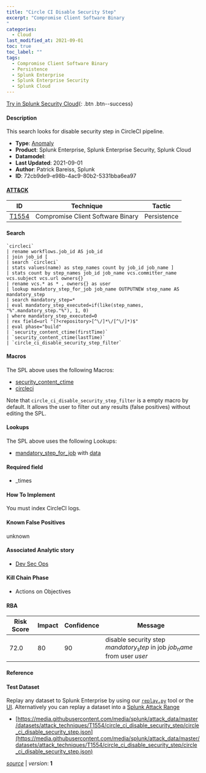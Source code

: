 ```yaml
---
title: "Circle CI Disable Security Step"
excerpt: "Compromise Client Software Binary
"
categories:
  - Cloud
last_modified_at: 2021-09-01
toc: true
toc_label: ""
tags:
  - Compromise Client Software Binary
  - Persistence
  - Splunk Enterprise
  - Splunk Enterprise Security
  - Splunk Cloud
---
```




[Try in Splunk Security Cloud](https://www.splunk.com/en_us/cyber-security.html){: .btn .btn--success}

#### Description

This search looks for disable security step in CircleCI pipeline.

- **Type**: [Anomaly](https://github.com/splunk/security_content/wiki/object-Analytic-Types)
- **Product**: Splunk Enterprise, Splunk Enterprise Security, Splunk Cloud
- **Datamodel**: 
- **Last Updated**: 2021-09-01
- **Author**: Patrick Bareiss, Splunk
- **ID**: 72cb9de9-e98b-4ac9-80b2-5331bba6ea97


#### [ATT&CK](https://attack.mitre.org/)

| ID             | Technique        |  Tactic             |
| -------------- | ---------------- |-------------------- |
| [T1554](https://attack.mitre.org/techniques/T1554/) | Compromise Client Software Binary | Persistence |

#### Search

```
`circleci` 
| rename workflows.job_id AS job_id 
| join job_id [ 
| search `circleci` 
| stats values(name) as step_names count by job_id job_name ] 
| stats count by step_names job_id job_name vcs.committer_name vcs.subject vcs.url owners{} 
| rename vcs.* as * , owners{} as user 
| lookup mandatory_step_for_job job_name OUTPUTNEW step_name AS mandatory_step 
| search mandatory_step=* 
| eval mandatory_step_executed=if(like(step_names, "%".mandatory_step."%"), 1, 0) 
| where mandatory_step_executed=0 
| rex field=url "(?<repository>[^\/]*\/[^\/]*)$" 
| eval phase="build"  
| `security_content_ctime(firstTime)` 
| `security_content_ctime(lastTime)` 
| `circle_ci_disable_security_step_filter`
```

#### Macros
The SPL above uses the following Macros:
* [security_content_ctime](https://github.com/splunk/security_content/blob/develop/macros/security_content_ctime.yml)
* [circleci](https://github.com/splunk/security_content/blob/develop/macros/circleci.yml)

Note that `circle_ci_disable_security_step_filter` is a empty macro by default. It allows the user to filter out any results (false positives) without editing the SPL.

#### Lookups
The SPL above uses the following Lookups:

* [mandatory_step_for_job](https://github.com/splunk/security_content/blob/develop/lookups/mandatory_step_for_job.yml) with [data](https://github.com/splunk/security_content/tree/develop/lookups/mandatory_step_for_job.csv)

#### Required field
* _times


#### How To Implement
You must index CircleCI logs.

#### Known False Positives
unknown

#### Associated Analytic story
* [Dev Sec Ops](/stories/dev_sec_ops)


#### Kill Chain Phase
* Actions on Objectives



#### RBA

| Risk Score  | Impact      | Confidence   | Message      |
| ----------- | ----------- |--------------|--------------|
| 72.0 | 80 | 90 | disable security step $mandatory_step$ in job $job_name$ from user $user$ |




#### Reference


#### Test Dataset
Replay any dataset to Splunk Enterprise by using our [`replay.py`](https://github.com/splunk/attack_data#using-replaypy) tool or the [UI](https://github.com/splunk/attack_data#using-ui).
Alternatively you can replay a dataset into a [Splunk Attack Range](https://github.com/splunk/attack_range#replay-dumps-into-attack-range-splunk-server)


* [https://media.githubusercontent.com/media/splunk/attack_data/master/datasets/attack_techniques/T1554/circle_ci_disable_security_step/circle_ci_disable_security_step.json](https://media.githubusercontent.com/media/splunk/attack_data/master/datasets/attack_techniques/T1554/circle_ci_disable_security_step/circle_ci_disable_security_step.json)



[*source*](https://github.com/splunk/security_content/tree/develop/detections/cloud/circle_ci_disable_security_step.yml) \| *version*: **1**